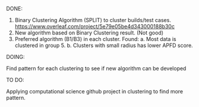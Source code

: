 DONE:

1. Binary Clustering Algorithm (SPLIT) to cluster builds/test cases. https://www.overleaf.com/project/5e79e05be4d343000188b30c
2. New algorithm based on Binary Clustering result. (Not good)
3. Preferred algorithm (B1/B3) in each cluster.
   Found: a. Most data is clustered in group 5.
          b. Clusters with small radius has lower APFD score.
          
DOING:

Find pattern for each clustering to see if new algorithm can be developed

TO DO:

Applying computational science github project in clustering to find more pattern.


